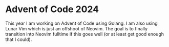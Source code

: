 # Advent of Code 2024

This year I am working on Advent of Code using Golang. I am also using Lunar Vim which is just an offshoot of Neovim. The goal is to finally transition into Neovim fulltime if this goes well (or at least get good enough that I could).
